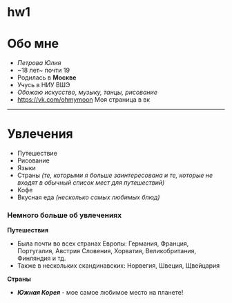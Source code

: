 # hw1 
# Обо мне
- *Петрова Юлия*
- ~18 лет~ почти 19
- Родилась в **Москве**
- Учусь в НИУ ВШЭ
- *_Обожаю искусство, музыку, танцы, рисование_*
- https://vk.com/ohmymoon Моя страница в вк
******
# Увлечения
+ Путешествие
+ Рисование
+ Языки
+ Страны *(те, которыми я больше заинтересована и те, которые не входят в обычный список мест для путешествий)*
+ Кофе
+ Вкусная еда *(несколько самых любимых блюд)*
### Немного больше об увлечениях
**Путешествия**
* Была почти во всех странах Европы: Германия, Франция, Португалия, Австрия Словения, Хорватия, Великобритания, Финляндия и тд.
* Также в нескольких скандинавских: Норвегия, Швеция, Щвейцария

**Страны**

* ***Южная Корея*** - мое самое любимое место на планете!
